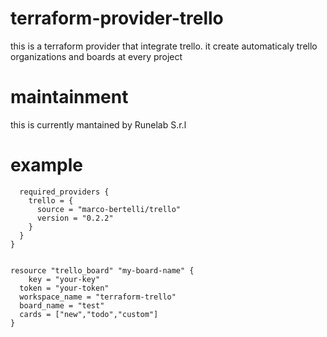 # terraform-provider-trello

this is a terraform provider that integrate trello. 
it create automaticaly trello organizations and boards at every project

# maintainment
this is currently mantained by Runelab S.r.l
# example

```
  required_providers {
    trello = {
      source = "marco-bertelli/trello"
      version = "0.2.2"
    }
  }
}


resource "trello_board" "my-board-name" {
    key = "your-key"
  token = "your-token"
  workspace_name = "terraform-trello"
  board_name = "test"
  cards = ["new","todo","custom"]
}
```
